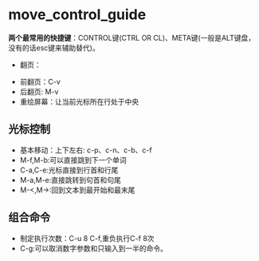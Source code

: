 # move_control_guide

**两个最常用的快捷键**：CONTROL键(CTRL OR CL)、META键(一般是ALT键盘，没有的话esc键来辅助替代)。
 * 翻页：
  - 前翻页：C-v
  - 后翻页: M-v
  - 重绘屏幕：让当前光标所在行处于中央

## 光标控制
 - 基本移动：上下左右: c-p、c-n、c-b、c-f
 - M-f,M-b:可以直接跳到下一个单词
 - C-a,C-e:光标直接到行首和行尾
 - M-a,M-e:直接跳转到句首和句尾
 - M-<,M->:回到文本到最开始和最末尾

## 组合命令
 - 制定执行次数：C-u 8 C-f,重负执行C-f 8次
 - C-g:可以取消数字参数和只输入到一半的命令。


